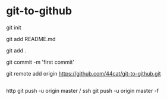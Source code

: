 # git-to-github

git init

git add README.md

git add .

git commit -m 'first commit'

git remote add origin https://github.com/44cat/git-to-github.git

## 
 http  git push -u origin master
   / ssh  git push -u origin master -f

